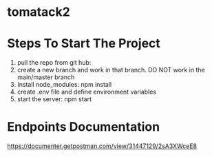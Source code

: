 # tomatack2

# Steps To Start The Project

1. pull the repo from git hub:
2. create a new branch and work in that branch. DO NOT work in the main/master branch
3. Install node_modules: npm install
4. create .env file and define environment variables
5. start the server: npm start

# Endpoints Documentation

https://documenter.getpostman.com/view/31447129/2sA3XWceE8
